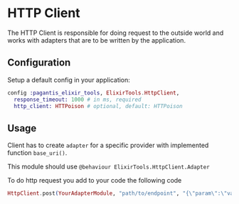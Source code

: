 # HTTP Client

The HTTP Client is responsible for doing request to the outside world and works with adapters that
are to be written by the application.

## Configuration

Setup a default config in your application:

```elixir
config :pagantis_elixir_tools, ElixirTools.HttpClient,
  response_timeout: 1000 # in ms, required
  http_client: HTTPoison # optional, default: HTTPoison
```

## Usage
Client has to create `adapter` for a specific provider with implemented function `base_uri()`. 

This module should use `@behaviour ElixirTools.HttpClient.Adapter`

To do http request you add to your code the following code

```elixir
HttpClient.post(YourAdapterModule, "path/to/endpoint", "{\"param\":\"value\"}")
```